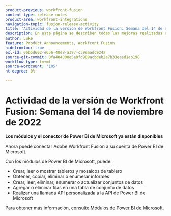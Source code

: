 ```yaml
---
product-previous: workfront-fusion
content-type: release-notes
product-area: workfront-integrations
navigation-topic: fusion-release-activity
title: 'Actividad de la versión de Workfront Fusion: Semana del 14 de noviembre de 2022'
description: En esta página se describen todas las mejoras realizadas en Adobe Workfront Fusion durante la semana del 14 de noviembre de 2022.
author: Luke
feature: Product Announcements, Workfront Fusion
hidefromtoc: true
exl-id: 06b5d602-e656-40e8-a397-c39eaadc924a
source-git-commit: 0fa404000e5e9fd909acbdeb2e7b33eaed1eb198
workflow-type: tm+mt
source-wordcount: '105'
ht-degree: 0%

---
```


# Actividad de la versión de Workfront Fusion: Semana del 14 de noviembre de 2022

**Los módulos y el conector de Power BI de Microsoft ya están disponibles**

Ahora puede conectar Adobe Workfront Fusion a su cuenta de Power BI de Microsoft.

Con los módulos de Power BI de Microsoft, puede:

* Crear, leer o mostrar tableros y mosaicos de tablero
* Obtener, copiar, eliminar o enumerar informes
* Crear, leer, eliminar, enumerar o actualizar conjuntos de datos
* Agregar o eliminar filas en una tabla de conjunto de datos
* Realizar una llamada API personalizada a la API de Power BI de Microsoft

Para obtener más información, consulte [Módulos de Power BI de Microsoft](../../../workfront-fusion/apps-and-their-modules/powerbi-modules.md).
